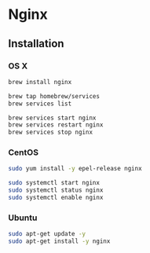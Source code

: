 # Nginx

## Installation

### OS X

```sh
brew install nginx
```

```sh
brew tap homebrew/services
brew services list
```

```sh
brew services start nginx
brew services restart nginx
brew services stop nginx
```

### CentOS

```sh
sudo yum install -y epel-release nginx
```

```sh
sudo systemctl start nginx
sudo systemctl status nginx
sudo systemctl enable nginx
```

### Ubuntu

```sh
sudo apt-get update -y
sudo apt-get install -y nginx
```
